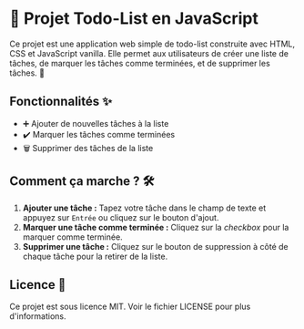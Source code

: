 # 📝 Projet Todo-List en JavaScript

Ce projet est une application web simple de todo-list construite avec HTML, CSS et JavaScript vanilla. Elle permet aux utilisateurs de créer une liste de tâches, de marquer les tâches comme terminées, et de supprimer les tâches. 🚀

## Fonctionnalités ✨

- ➕ Ajouter de nouvelles tâches à la liste
- ✔️ Marquer les tâches comme terminées
- 🗑 Supprimer des tâches de la liste

## Comment ça marche ? 🛠

1. **Ajouter une tâche :** Tapez votre tâche dans le champ de texte et appuyez sur `Entrée` ou cliquez sur le bouton d'ajout.
2. **Marquer une tâche comme terminée :** Cliquez sur la *checkbox* pour la marquer comme terminée.
3. **Supprimer une tâche :** Cliquez sur le bouton de suppression à côté de chaque tâche pour la retirer de la liste.

## Licence 📄
Ce projet est sous licence MIT. Voir le fichier LICENSE pour plus d'informations.

